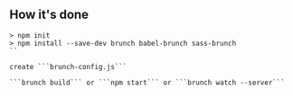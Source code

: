 How it's done
-------------

```
> npm init
> npm install --save-dev brunch babel-brunch sass-brunch
``

create ```brunch-config.js```

```brunch build``` or ```npm start``` or ```brunch watch --server```
